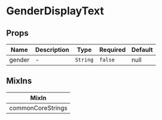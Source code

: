 # GenderDisplayText

## Props

<!-- @vuese:GenderDisplayText:props:start -->
|Name|Description|Type|Required|Default|
|---|---|---|---|---|
|gender|-|`String`|`false`|null|

<!-- @vuese:GenderDisplayText:props:end -->


## MixIns

<!-- @vuese:GenderDisplayText:mixIns:start -->
|MixIn|
|---|
|commonCoreStrings|

<!-- @vuese:GenderDisplayText:mixIns:end -->
